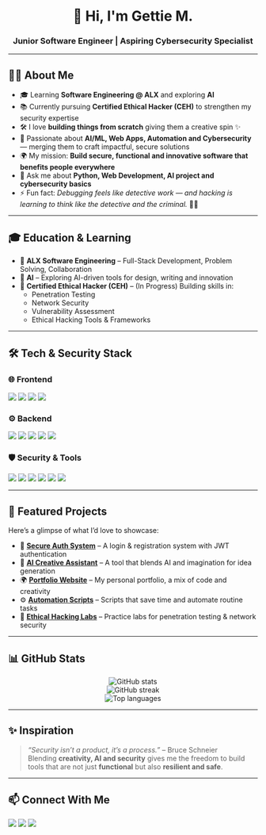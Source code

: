 <!-- Header Section -->
<h1 align="center">👋 Hi, I'm Gettie M.</h1>
<h3 align="center">Junior Software Engineer | Aspiring Cybersecurity Specialist</h3>

---

<!-- About Me -->
## 👨‍💻 About Me
- 🎓 Learning **Software Engineering @ ALX** and exploring **AI**  
- 📚 Currently pursuing **Certified Ethical Hacker (CEH)** to strengthen my security expertise  
- 🛠️ I love **building things from scratch** giving them a creative spin ✨  
- 🚀 Passionate about **AI/ML, Web Apps, Automation and Cybersecurity** — merging them to craft impactful, secure solutions  
- 🌍 My mission: **Build secure, functional and innovative software that benefits people everywhere**  
- 💬 Ask me about **Python, Web Development, AI project and cybersecurity basics**  
- ⚡ Fun fact: *Debugging feels like detective work — and hacking is learning to think like the detective *and* the criminal.* 🕵️‍♂️  

---


<!-- Education & Learning -->
## 🎓 Education & Learning
- 🏫 **ALX Software Engineering** – Full-Stack Development, Problem Solving, Collaboration  
- 🎨 **AI** – Exploring AI-driven tools for design, writing and innovation  
- 🔐 **Certified Ethical Hacker (CEH)** – (In Progress) Building skills in:  
  - Penetration Testing  
  - Network Security  
  - Vulnerability Assessment  
  - Ethical Hacking Tools & Frameworks  

---

<!-- Skills & Tools -->
## 🛠️ Tech & Security Stack
### 🌐 Frontend
<p>
  <img src="https://img.shields.io/badge/HTML5-E34F26?style=for-the-badge&logo=html5&logoColor=white"/>
  <img src="https://img.shields.io/badge/CSS3-1572B6?style=for-the-badge&logo=css3&logoColor=white"/>
  <img src="https://img.shields.io/badge/JavaScript-F7DF1E?style=for-the-badge&logo=javascript&logoColor=black"/>
  <img src="https://img.shields.io/badge/React-20232A?style=for-the-badge&logo=react&logoColor=61DAFB"/>
</p>

### ⚙️ Backend
<p>
  <img src="https://img.shields.io/badge/Python-3776AB?style=for-the-badge&logo=python&logoColor=white"/>
  <img src="https://img.shields.io/badge/Django-092E20?style=for-the-badge&logo=django&logoColor=white"/>
  <img src="https://img.shields.io/badge/Flask-000000?style=for-the-badge&logo=flask&logoColor=white"/>
  <img src="https://img.shields.io/badge/MySQL-4479A1?style=for-the-badge&logo=mysql&logoColor=white"/>
  <img src="https://img.shields.io/badge/PostgreSQL-316192?style=for-the-badge&logo=postgresql&logoColor=white"/>
</p>

### 🛡️ Security & Tools
<p>
  <img src="https://img.shields.io/badge/Kali_Linux-557C94?style=for-the-badge&logo=kalilinux&logoColor=white"/>
  <img src="https://img.shields.io/badge/Wireshark-1679A7?style=for-the-badge&logo=wireshark&logoColor=white"/>
  <img src="https://img.shields.io/badge/Metasploit-2E8B57?style=for-the-badge&logoColor=white"/>
  <img src="https://img.shields.io/badge/Git-F05032?style=for-the-badge&logo=git&logoColor=white"/>
  <img src="https://img.shields.io/badge/GitHub-181717?style=for-the-badge&logo=github&logoColor=white"/>
  <img src="https://img.shields.io/badge/Linux-FCC624?style=for-the-badge&logo=linux&logoColor=black"/>
</p>


---

<!-- Projects Showcase -->
## 🚀 Featured Projects
Here’s a glimpse of what I’d love to showcase:  

- 🔐 **[Secure Auth System](https://github.com/yourusername/project-link)** – A login & registration system with JWT authentication  
- 🤖 **[AI Creative Assistant](https://github.com/yourusername/project-link)** – A tool that blends AI and imagination for idea generation  
- 🌍 **[Portfolio Website](https://github.com/yourusername/project-link)** – My personal portfolio, a mix of code and creativity  
- ⚙️ **[Automation Scripts](https://github.com/yourusername/project-link)** – Scripts that save time and automate routine tasks  
- 🔬 **[Ethical Hacking Labs](https://github.com/yourusername/project-link)** – Practice labs for penetration testing & network security  

---

<!-- GitHub Stats -->
## 📊 GitHub Stats
<p align="center">
  <img src="https://github-readme-stats.vercel.app/api?username=yourusername&show_icons=true&theme=tokyonight" alt="GitHub stats"/>
  <br/>
  <img src="https://github-readme-streak-stats.herokuapp.com/?user=yourusername&theme=tokyonight" alt="GitHub streak"/>
  <br/>
  <img src="https://github-readme-stats.vercel.app/api/top-langs/?username=yourusername&layout=compact&theme=tokyonight" alt="Top languages"/>
</p>

---

<!-- Inspiration -->
## ✨ Inspiration
> *“Security isn’t a product, it’s a process.”* – Bruce Schneier  
Blending **creativity, AI and security** gives me the freedom to build tools that are not just **functional** but also **resilient and safe**.  

---

<!-- Contact -->
## 📫 Connect With Me
<p align="left">
  <a href="https://www.linkedin.com/in/gertrude-m/"><img src="https://img.shields.io/badge/LinkedIn-0077B5?style=for-the-badge&logo=linkedin&logoColor=white"/></a>
  <a href="mailto:gettiem@outlook.com"><img src="https://img.shields.io/badge/Email-D14836?style=for-the-badge&logo=outlook&logoColor=white"/></a>
  <a href="https://x.com/Gettie007"><img src="https://img.shields.io/badge/Twitter-1DA1F2?style=for-the-badge&logo=X&logoColor=white"/></a>
</p>

